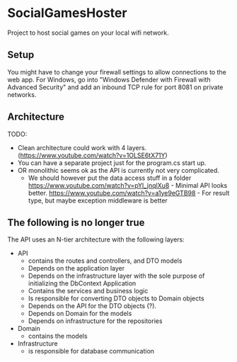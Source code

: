 # SocialGamesHoster
Project to host social games on your local wifi network.

## Setup
You might have to change your firewall settings to allow connections to the web app.
For Windows, go into "Windows Defender with Firewall with Advanced Security" and add an inbound TCP rule for port 8081 on private networks.

## Architecture
TODO:
- Clean architecture could work with 4 layers. (https://www.youtube.com/watch?v=1OLSE6tX71Y)
- You can have a separate project just for the program.cs start up.
- OR monolithic seems ok as the API is currently not very complicated.
	- We should however put the data access stuff in a folder
https://www.youtube.com/watch?v=pYl_jnqlXu8 - Minimal API looks better.
https://www.youtube.com/watch?v=a1ye9eGTB98 - For result type, but maybe exception middleware is better

## The following is no longer true
The API uses an N-tier architecture with the following layers:
- API 
	- contains the routes and controllers, and DTO models 
	- Depends on the application layer
	- Depends on the infrastructure layer with the sole purpose of initializing the DbContext 
Application 
	- Contains the services and business logic
	- Is responsible for converting DTO objects to Domain objects
	- Depends on the API for the DTO objects (?).
	- Depends on Domain for the models
	- Depends on infrastructure for the repositories
- Domain
	- contains the models
- Infrastructure
	- is responsible for database communication
